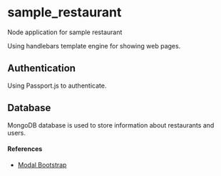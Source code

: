 # sample_restaurant


Node application for sample restaurant

Using handlebars template engine for showing web pages.

## Authentication

Using Passport.js to authenticate.

## Database

MongoDB database is used to store information about restaurants and users.

#### References
* [Modal Bootstrap](https://getbootstrap.com/docs/4.3/components/modal/)
